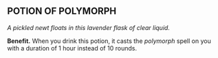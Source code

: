 ## POTION OF POLYMORPH

_A pickled newt floats in this lavender flask of clear liquid._

**Benefit.** When you drink this potion, it casts the *polymorph* spell on you with a duration of 1 hour instead of 10 rounds.

